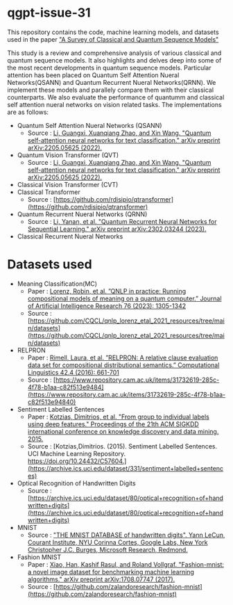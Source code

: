 # qgpt-issue-31
This repository contains the code, machine learning models, and datasets used in the paper ["A Survey of Classical and Quantum Sequence Models"]()

This study is a review and comprehensive analysis of various classical and quantum sequence models. It also highlights and delves deep into some of the most recent developments in quantum sequence models. Particular attention has been placed on Quantum Self Attention Nueral Networks(QSANN) and Quantum Recurrent Nueral Networks(QRNN). We implement these models and parallely compare them with their classical counterparts. We also evaluate the performance of quantumm and classical self attention nueral networks on vision related tasks. The implementations are as follows:
+ Quantum Self Attention Nueral Networks (QSANN)
  - Source : [Li, Guangxi, Xuanqiang Zhao, and Xin Wang. "Quantum self-attention neural networks for text classification." arXiv preprint arXiv:2205.05625 (2022).](https://arxiv.org/abs/2205.05625)
+ Quantum Vision Transformer (QVT)
  - Source : [Li, Guangxi, Xuanqiang Zhao, and Xin Wang. "Quantum self-attention neural networks for text classification." arXiv preprint arXiv:2205.05625 (2022).](https://arxiv.org/abs/2205.05625)
+ Classical Vision Transformer (CVT)
+ Classical Transformer
  - Source : [https://github.com/rdisipio/qtransformer](https://github.com/rdisipio/qtransformer)
+ Quantum Recurrent Nueral Networks (QRNN)
  - Source : [Li, Yanan, et al. "Quantum Recurrent Neural Networks for Sequential Learning." arXiv preprint arXiv:2302.03244 (2023).](https://arxiv.org/abs/2302.03244)
+ Classical Recurrent Nueral Networks 

# Datasets used
+ Meaning Classification(MC)
  - Paper : [Lorenz, Robin, et al. ”QNLP in practice: Running compositional models of meaning on a quantum computer.” Journal of Artificial Intelligence Research 76 (2023): 1305-1342](https://www.jair.org/index.php/jair/article/view/14329)
  - Source : [https://github.com/CQCL/qnlp_lorenz_etal_2021_resources/tree/main/datasets](https://github.com/CQCL/qnlp_lorenz_etal_2021_resources/tree/main/datasets)
+ RELPRON
  - Paper : [Rimell, Laura, et al. ”RELPRON: A relative clause evaluation data set for compositional distributional semantics.” Computational Linguistics 42.4 (2016): 661-701](https://direct.mit.edu/coli/article-abstract/42/4/661/1555)
  - Source :  [https://www.repository.cam.ac.uk/items/31732619-285c-4f78-b1aa-c82f513e9484](https://www.repository.cam.ac.uk/items/31732619-285c-4f78-b1aa-c82f513e94840)
+ Sentiment Labelled Sentences
  - Paper : [Kotzias, Dimitrios, et al. "From group to individual labels using deep features." Proceedings of the 21th ACM SIGKDD international conference on knowledge discovery and data mining. 2015.](https://dl.acm.org/doi/abs/10.1145/2783258.2783380)
  - Source : [Kotzias,Dimitrios. (2015). Sentiment Labelled Sentences. UCI Machine Learning Repository. https://doi.org/10.24432/C57604.](https://archive.ics.uci.edu/dataset/331/sentiment+labelled+sentences)
+ Optical Recognition of Handwritten Digits
  - Source : [https://archive.ics.uci.edu/dataset/80/optical+recognition+of+handwritten+digits](https://archive.ics.uci.edu/dataset/80/optical+recognition+of+handwritten+digits)
+ MNIST
  - Source : ["THE MNIST DATABASE of handwritten digits". Yann LeCun, Courant Institute, NYU Corinna Cortes, Google Labs, New York Christopher J.C. Burges, Microsoft Research, Redmond.](http://yann.lecun.com/exdb/mnist/)
+ Fashion MNIST
  - Paper : [Xiao, Han, Kashif Rasul, and Roland Vollgraf. "Fashion-mnist: a novel image dataset for benchmarking machine learning algorithms." arXiv preprint arXiv:1708.07747 (2017).](https://arxiv.org/abs/1708.07747)
  - Source : [https://github.com/zalandoresearch/fashion-mnist](https://github.com/zalandoresearch/fashion-mnist)
